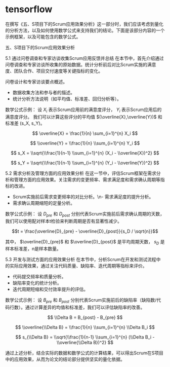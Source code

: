 # tensorflow
在撰写《五、S项目下的Scrum应用效果分析》这一部分时，我们应该考虑到量化的分析方法，以及如何使用数学公式来支持我们的结论。下面是该部分内容的一个示例框架，以及可能包含的数学公式。

五、S项目下的Scrum应用效果分析

5.1 通过问卷调查和专家访谈收集Scrum应用反馈并总结
在本节中，首先介绍通过问卷调查和专家访谈所收集的原始数据。统计分析前后对比Scrum实施的满意度、团队合作、项目交付速度等关键指标的变化。

问卷设计和专家访谈要点概述。
- 数据收集方法和参与者的描述。
- 统计分析方法说明（如平均值、标准差、回归分析等）。

数学公式示例：
设 $X_i$ 表示Scrum应用前的满意度评分， $Y_i$ 表示Scrum应用后的满意度评分。
我们可以计算这些评分的平均值 $(\overline{X},\overline{Y})$ 和标准差 (s_X, s_Y)。

$$ \overline{X} = \frac{1}{n} \sum_{i=1}^{n} X_i $$

$$ \\overline{Y} = \\frac{1}{n} \\sum_{i=1}^{n} Y_i $$

$$ s_X = \\sqrt{\\frac{1}{n-1} \\sum_{i=1}^{n} (X_i - \\overline{X})^2} $$

$$ s_Y = \\sqrt{\\frac{1}{n-1} \\sum_{i=1}^{n} (Y_i - \\overline{Y})^2} $$

5.2 需求分析及管理方面的应用效果分析
在这一节中，评估Scrum框架在需求分析和管理方面的应用效果。关注需求的变更频率、需求满足度和需求确认周期等指标的改进。
- Scrum实施前后需求变更频率的对比分析。\n- 需求满足度的提升分析。
- 需求确认周期缩短的定量分析。

数学公式示例：
设 $D_{pre}$ 和 $D_{post}$ 分别代表Scrum实施前后需求确认周期的天数，我们可以使用配对样本t检验来判断周期是否有显著性减少。

$$t = \frac{\overline{D}_{pre} - \overline{D}_{post}}{s_D / \sqrt{n}}$$

其中， $\overline{D}_{pre}$ 和 $\overline{D}_{post}$ 是平均周期天数， $s_D$ 是样本标准差，n是样本数量。

5.3 开发与测试方面的应用效果分析
在本节中，分析Scrum在开发和测试流程中的实际应用效果，通过关注代码质量、缺陷率、迭代周期等指标来评价。

- 代码提交频率和质量分析。
- 缺陷率变化的统计分析。
- 迭代周期短缩和交付效率提升的评估。

数学公式示例：
设 $B_{pre}$ 和 $B_{post}$ 分别代表Scrum实施前后的缺陷率（缺陷数/代码行数）。通过计算差异的均值和标准差，我们可以评估缺陷率的改善。

$$ \\Delta B = B_{post} - B_{pre} $$

$$ \\overline{\\Delta B} = \\frac{1}{n} \\sum_{i=1}^{n} \\Delta B_i $$

$$ s_{\\Delta B} = \\sqrt{\\frac{1}{n-1} \\sum_{i=1}^{n} (\\Delta B_i - \\overline{\\Delta B})^2} $$

通过上述分析，结合实际的数据和数学公式的计算结果，可以得出Scrum在S项目中的应用效果，从而为论文的结论部分提供坚实的量化依据。
